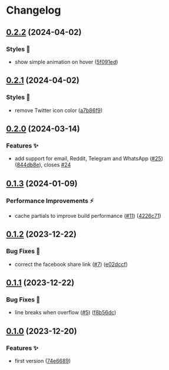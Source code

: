 # Changelog

## [0.2.2](https://github.com/hbstack/social-share-buttons/compare/v0.2.1...v0.2.2) (2024-04-02)


### Styles 🎨

* show simple animation on hover ([5f091ed](https://github.com/hbstack/social-share-buttons/commit/5f091ed9a11197a1389172e26d01d5b7460ab46a))

## [0.2.1](https://github.com/hbstack/social-share-buttons/compare/v0.2.0...v0.2.1) (2024-04-02)


### Styles 🎨

* remove Twitter icon color ([a7b86f9](https://github.com/hbstack/social-share-buttons/commit/a7b86f9c9009716bff4498b5ab6c045bccedb36c))

## [0.2.0](https://github.com/hbstack/social-share-buttons/compare/v0.1.3...v0.2.0) (2024-03-14)


### Features ✨

* add support for email, Reddit, Telegram and WhatsApp ([#25](https://github.com/hbstack/social-share-buttons/issues/25)) ([844db8e](https://github.com/hbstack/social-share-buttons/commit/844db8ee98bac14f9cd023b7efcf145e04e33795)), closes [#24](https://github.com/hbstack/social-share-buttons/issues/24)

## [0.1.3](https://github.com/hbstack/social-share-buttons/compare/v0.1.2...v0.1.3) (2024-01-09)


### Performance Improvements ⚡️

* cache partials to improve build performance ([#11](https://github.com/hbstack/social-share-buttons/issues/11)) ([4226c71](https://github.com/hbstack/social-share-buttons/commit/4226c7175ef42329143a99e008e73c9457036d99))

## [0.1.2](https://github.com/hbstack/social-share-buttons/compare/v0.1.1...v0.1.2) (2023-12-22)


### Bug Fixes 🐞

* correct the facebook share link ([#7](https://github.com/hbstack/social-share-buttons/issues/7)) ([e02dccf](https://github.com/hbstack/social-share-buttons/commit/e02dccf62dca07efcc46aecdd8b485e52de3febf))

## [0.1.1](https://github.com/hbstack/social-share-buttons/compare/v0.1.0...v0.1.1) (2023-12-22)


### Bug Fixes 🐞

* line breaks when overflow ([#5](https://github.com/hbstack/social-share-buttons/issues/5)) ([f8b56dc](https://github.com/hbstack/social-share-buttons/commit/f8b56dcd4df696a20a70611da84e6442781b5e52))

## [0.1.0](https://github.com/hbstack/social-share-buttons/compare/v0.0.1...v0.1.0) (2023-12-20)


### Features ✨

* first version ([74e6689](https://github.com/hbstack/social-share-buttons/commit/74e66892e77600ea04b14b635201465594455334))
